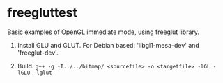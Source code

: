 # freegluttest

Basic examples of OpenGL immediate mode, using freeglut library.


1. Install GLU and GLUT.
For Debian based: 'libgl1-mesa-dev' and 'freeglut-dev'.

2. Build.
`g++ -g -I../../bitmap/ <sourcefile> -o <targetfile> -lGL -lGLU -lglut`
